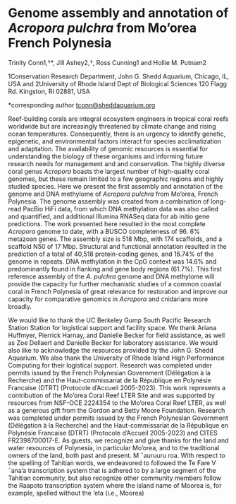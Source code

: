 # Genome assembly and annotation of _Acropora pulchra_ from Mo’orea French Polynesia

Trinity Conn1,†*, Jill Ashey2,†, Ross Cunning1 and Hollie M. Putnam2

1Conservation Research Department, John G. Shedd Aquarium, Chicago, IL, USA and 2University of Rhode Island
Dept of Biological Sciences 120 Flagg Rd. Kingston, RI 02881, USA

*corresponding author tconn@sheddaquarium.org

Reef-building corals are integral ecosystem engineers in tropical coral reefs worldwide but are increasingly threatened by climate
change and rising ocean temperatures. Consequently, there is an urgency to identify genetic, epigenetic, and environmental
factors interact for species acclimatization and adaptation. The availability of genomic resources is essential for understanding the
biology of these organisms and informing future research needs for management and and conservation. The highly diverse coral
genus _Acropora_ boasts the largest number of high-quality coral genomes, but these remain limited to a few geographic regions and
highly studied species. Here we present the first assembly and annotation of the genome and DNA methylome of _Acropora pulchra_
from Mo’orea, French Polynesia. The genome assembly was created from a combination of long-read PacBio HiFi data, from which
DNA methylation data was also called and quantified, and additional Illumina RNASeq data for ab initio gene predictions. The work
presented here resulted in the most complete _Acropora_ genome to date, with a BUSCO completeness of 96. 6% metazoan genes.
The assembly size is 518 Mbp, with 174 scaffolds, and a scaffold N50 of 17 Mbp. Structural and functional annotation resulted in the
prediction of a total of 40,518 protein-coding genes, and 16.74% of the genome in repeats. DNA methylation in the CpG context was
14.6% and predominantly found in flanking and gene body regions (61.7%). This first reference assembly of the _A. pulchra_ genome
and DNA methylome will provide the capacity for further mechanistic studies of a common coastal coral in French Polynesia of
great relevance for restoration and improve our capacity for comparative genomics in _Acropora_ and cnidarians more broadly.

We would like to thank the UC Berkeley Gump South Pacific Research Station Station for logistical support and facility space. We thank
Ariana Huffmyer, Pierrick Harnay, and Danielle Becker for field assistance, as well as Zoe Dellaert and Danielle Becker for laboratory
assistance. We would also like to acknowledge the resources provided by the John G. Shedd Aquarium. We also thank the University of Rhode
Island High Performance Computing for their logistical support. Research was completed under permits issued by the French Polynesian
Government (Délégation à la Recherche) and the Haut-commissariat de la République en Polynésie Francaise (DTRT) (Protocole d’Accueil 2005-2023).
This work represents a contribution of the Mo’orea Coral Reef LTER Site and was supported by resources from NSF-OCE
2224354 to the Mo’orea Coral Reef LTER, as well as a generous gift from the Gordon and Betty Moore Foundation. Research was completed
under permits issued by the French Polynesian Government (Délégation à la Recherche) and the Haut-commissariat de la République en
Polynésie Francaise (DTRT) (Protocole d’Accueil 2005-2023) and CITES FR2398700017-E. As guests, we recognize and give thanks for the
land and water resources of Polynesia, in particular Mo’orea, and to the traditional owners of the land, both past and present. M ¯auruuru roa.
With respect to the spelling of Tahitian words, we endeavored to followed the Te Fare V ¯ana’a transcription system that is adhered to by a
large segment of the Tahitian community, but also recognize other community members follow the Raapoto transcription system where
the island name of Moorea is, for example, spelled without the ’eta (i.e., Moorea)

